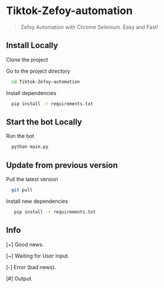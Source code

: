 # Tiktok-Zefoy-automation
> Zefoy Automation with Chrome Selenium. Easy and Fast!




## Install Locally

Clone the project


Go to the project directory

```bash
  cd Tiktok-Zefoy-automation
```

Install dependencies

```bash
  pip install -r requirements.txt
```

## Start the bot Locally

Run the bot

```bash
  python main.py
```

## Update from previous version

Pull the latest version

```bash
  git pull
```

Install new dependencies

```bash
   pip install -r requirements.txt
```

## Info

[+] Good news.

[~] Waiting for User input.

[-] Error (bad news).

[#] Output.
